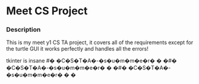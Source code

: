 # Meet CS Project
### Description
This is my meet y1 CS TA project, it covers all of the requirements except for the turtle GUI
it works perfectly and handles all the errors!











tkinter is insane
#� �C�S�T�A�-�s�u�m�m�e�r�
�
�#� �C�S�T�A�-�s�u�m�m�e�r�
�
�#� �C�S�T�A�-�s�u�m�m�e�r�
�
�
